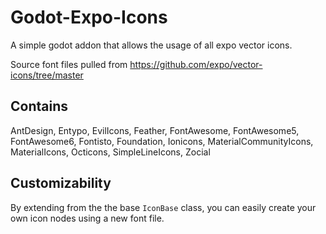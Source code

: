# Godot-Expo-Icons
A simple godot addon that allows the usage of all expo vector icons.

Source font files pulled from https://github.com/expo/vector-icons/tree/master

## Contains

AntDesign,
Entypo,
EvilIcons,
Feather,
FontAwesome,
FontAwesome5,
FontAwesome6,
Fontisto,
Foundation,
Ionicons,
MaterialCommunityIcons,
MaterialIcons,
Octicons,
SimpleLineIcons,
Zocial

## Customizability

By extending from the the base `IconBase` class, you can easily create your own icon nodes using a new font file. 